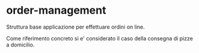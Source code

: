 # order-management
Struttura base applicazione per effettuare ordini on line.

Come riferimento concreto si e' considerato il caso della consegna di pizze a domicilio.
